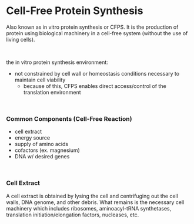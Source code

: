 # Cell-Free Protein Synthesis

Also known as in vitro protein synthesis or CFPS. It is the production of protein using biological machinery in a cell-free system (without the use of living cells).

<br>

the in vitro protein synthesis environment: 
- not constrained by cell wall or homeostasis conditions necessary to maintain cell viability
  - because of this, CFPS enables direct access/control of the translation environment

<br>

### Common Components (Cell-Free Reaction)
- cell extract
- energy source 
- supply of amino acids
- cofactors (ex. magnesium)
- DNA w/ desired genes

<br>

### Cell Extract
A cell extract is obtained by lysing the cell and centrifuging out the cell walls, DNA genome, and other debris. What remains is the necessary cell machinery
which includes ribosomes, aminoacyl-tRNA synthetases, translation initiation/elongation factors, nucleases, etc.
